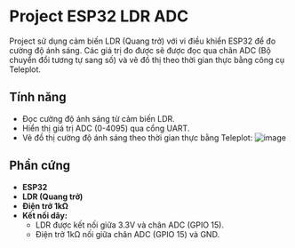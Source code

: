 # Project ESP32 LDR ADC

Project sử dụng cảm biến LDR (Quang trở) với vi điều khiển ESP32 để đo cường độ ánh sáng. Các giá trị đo được sẽ được đọc qua chân ADC (Bộ chuyển đổi tương tự sang số) và vẽ đồ thị theo thời gian thực bằng công cụ Teleplot.

## Tính năng
- Đọc cường độ ánh sáng từ cảm biến LDR.
- Hiển thị giá trị ADC (0-4095) qua cổng UART.
- Vẽ đồ thị cường độ ánh sáng theo thời gian thực bằng Teleplot:
  ![image](https://github.com/user-attachments/assets/efea815f-f42c-4a85-991f-615c8ed826b1)


## Phần cứng
- **ESP32**
- **LDR (Quang trở)**
- **Điện trở 1kΩ**
- **Kết nối dây:**
  - LDR được kết nối giữa 3.3V và chân ADC (GPIO 15).
  - Điện trở 1kΩ nối giữa chân ADC (GPIO 15) và GND.
